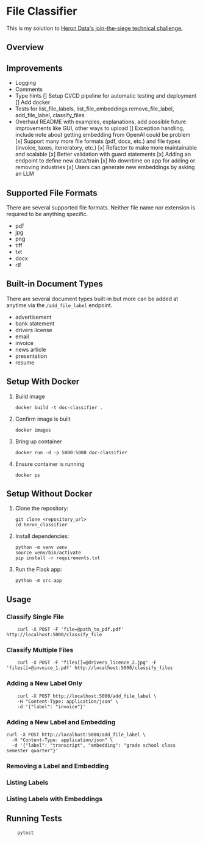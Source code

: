 # File Classifier

This is my solution to [Heron Data's join-the-siege technical challenge.](https://github.com/heron-data/join-the-siege)

## Overview

## Improvements

- Logging
- Comments
- Type hints
[] Setup CI/CD pipeline for automatic testing and deployment
[] Add docker
- Tests for list_file_labels, list_file_embeddings remove_file_label, add_file_label, classify_files
- Overhaul README with examples, explanations, add possible future improvements like GUI, other ways to upload
[] Exception handling, include note about getting embedding from OpenAI could be problem
[x] Support many more file formats (pdf, docx, etc.) and file types (invoice, taxes, iteneratory, etc.)
[x] Refactor to make more maintainable and scalable
[x] Better validation with guard statements
[x] Adding an endpoint to define new data/train
[x] No downtime on app for adding or removing industries
[x] Users can generate new embeddings by asking an LLM

## Supported File Formats

There are several supported file formats. Neither file name nor extension is required to be anything specific.

- pdf
- jpg
- png
- tiff
- txt
- docx
- rtf

## Built-in Document Types

There are several document types built-in but more can be added at anytime via the `/add_file_label` endpoint.

- advertisement
- bank statement
- drivers license
- email
- invoice
- news article
- presentation
- resume

## Setup With Docker

1. Build image

    ```shell
    docker build -t doc-classifier .
    ```

2. Confirm image is built

    ```shell
    docker images 
    ```

3. Bring up container

    ```shell
    docker run -d -p 5000:5000 doc-classifier
    ```

4. Ensure container is running

    ```shell
    docker ps
    ```

## Setup Without Docker

1. Clone the repository:

    ```shell
    git clone <repository_url>
    cd heron_classifier
    ```

2. Install dependencies:

    ```shell
    python -m venv venv
    source venv/bin/activate
    pip install -r requirements.txt
    ```

3. Run the Flask app:

    ```shell
    python -m src.app
    ```

## Usage

### Classify Single File

```shell
    curl -X POST -F 'file=@path_to_pdf.pdf' http://localhost:5000/classify_file
```

### Classify Multiple Files

```shell
    curl -X POST -F 'files[]=@drivers_licence_2.jpg' -F 'files[]=@invoice_1.pdf' http://localhost:5000/classify_files
```

### Adding a New Label Only

```shell
    curl -X POST http://localhost:5000/add_file_label \
    -H "Content-Type: application/json" \
    -d '{"label": "invoice"}'
```

### Adding a New Label and Embedding

```shell
curl -X POST http://localhost:5000/add_file_label \
  -H "Content-Type: application/json" \
  -d '{"label": "transcript", "embedding": "grade school class semester quarter"}'
```

### Removing a Label and Embedding

### Listing Labels

### Listing Labels with Embeddings

## Running Tests

```shell
    pytest
```